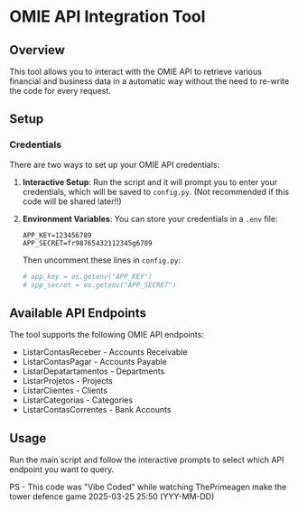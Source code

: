 # OMIE API Integration Tool

## Overview
This tool allows you to interact with the OMIE API to retrieve various financial and business data in a automatic way without the need to re-write the code for every request.

## Setup

### Credentials
There are two ways to set up your OMIE API credentials:

1. **Interactive Setup**: Run the script and it will prompt you to enter your credentials, which will be saved to `config.py`. (Not recommended if this code will be shared later!!)

2. **Environment Variables**: You can store your credentials in a `.env` file:
   ```
   APP_KEY=123456789
   APP_SECRET=fr98765432112345g6789
   ```
   
   Then uncomment these lines in `config.py`:
   ```python
   # app_key = os.getenv("APP_KEY")
   # app_secret = os.getenv("APP_SECRET")
   ```

## Available API Endpoints
The tool supports the following OMIE API endpoints:
- ListarContasReceber - Accounts Receivable
- ListarContasPagar - Accounts Payable
- ListarDepatartamentos - Departments
- ListarProjetos - Projects
- ListarClientes - Clients
- ListarCategorias - Categories
- ListarContasCorrentes - Bank Accounts

## Usage
Run the main script and follow the interactive prompts to select which API endpoint you want to query.


PS - This code was "Vibe Coded" while watching ThePrimeagen make the tower defence game 2025-03-25 25:50 (YYY-MM-DD)